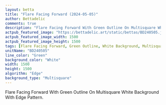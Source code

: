 ```yaml
---
layout: betta
title: "Flare Facing Forward (2024-05-05)"
author: Bettadelic
comments: true
description: "Flare Facing Forward With Green Outline On Multisquare White Background With Edge Pattern."
actpub_featured_image: "https://bettadelic.art/static/bettas/BD240505.jpg"
actpub_featured_image_width: 1500
actpub_featured_image_height: 1500
tags: [Flare Facing Forward, Green Outline, White Background, Multisquare Background Pattern, Edge Pattern, May 2024]
unitName: "BD240505"
line_color: "Green"
background_color: "White"
width: 1500
height: 1500
algorithm: "Edge"
background_type: "Multisquare"
---
```


Flare Facing Forward With Green Outline On Multisquare White Background With Edge Pattern.
